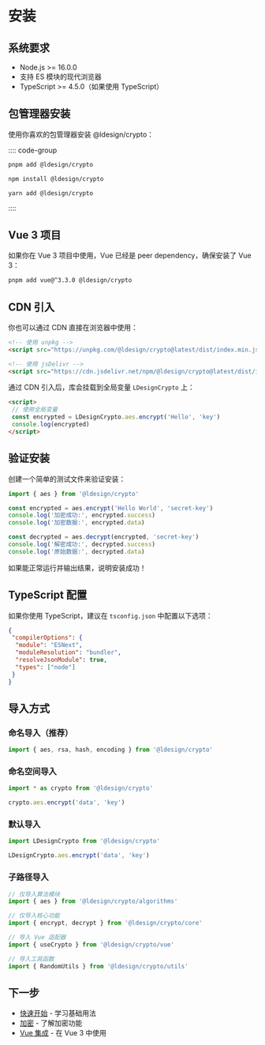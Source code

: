# 安装

## 系统要求

- Node.js >= 16.0.0
- 支持 ES 模块的现代浏览器
- TypeScript >= 4.5.0（如果使用 TypeScript）

## 包管理器安装

使用你喜欢的包管理器安装 @ldesign/crypto：

:::: code-group
```bash [pnpm]
pnpm add @ldesign/crypto
```

```bash [npm]
npm install @ldesign/crypto
```

```bash [yarn]
yarn add @ldesign/crypto
```
::::

## Vue 3 项目

如果你在 Vue 3 项目中使用，Vue 已经是 peer dependency，确保安装了 Vue 3：

```bash
pnpm add vue@^3.3.0 @ldesign/crypto
```

## CDN 引入

你也可以通过 CDN 直接在浏览器中使用：

```html
<!-- 使用 unpkg -->
<script src="https://unpkg.com/@ldesign/crypto@latest/dist/index.min.js"></script>

<!-- 使用 jsDelivr -->
<script src="https://cdn.jsdelivr.net/npm/@ldesign/crypto@latest/dist/index.min.js"></script>
```

通过 CDN 引入后，库会挂载到全局变量 `LDesignCrypto` 上：

```html
<script>
 // 使用全局变量
 const encrypted = LDesignCrypto.aes.encrypt('Hello', 'key')
 console.log(encrypted)
</script>
```

## 验证安装

创建一个简单的测试文件来验证安装：

```typescript
import { aes } from '@ldesign/crypto'

const encrypted = aes.encrypt('Hello World', 'secret-key')
console.log('加密成功:', encrypted.success)
console.log('加密数据:', encrypted.data)

const decrypted = aes.decrypt(encrypted, 'secret-key')
console.log('解密成功:', decrypted.success)
console.log('原始数据:', decrypted.data)
```

如果能正常运行并输出结果，说明安装成功！

## TypeScript 配置

如果你使用 TypeScript，建议在 `tsconfig.json` 中配置以下选项：

```json
{
 "compilerOptions": {
  "module": "ESNext",
  "moduleResolution": "bundler",
  "resolveJsonModule": true,
  "types": ["node"]
 }
}
```

## 导入方式

### 命名导入（推荐）

```typescript
import { aes, rsa, hash, encoding } from '@ldesign/crypto'
```

### 命名空间导入

```typescript
import * as crypto from '@ldesign/crypto'

crypto.aes.encrypt('data', 'key')
```

### 默认导入

```typescript
import LDesignCrypto from '@ldesign/crypto'

LDesignCrypto.aes.encrypt('data', 'key')
```

### 子路径导入

```typescript
// 仅导入算法模块
import { aes } from '@ldesign/crypto/algorithms'

// 仅导入核心功能
import { encrypt, decrypt } from '@ldesign/crypto/core'

// 导入 Vue 适配器
import { useCrypto } from '@ldesign/crypto/vue'

// 导入工具函数
import { RandomUtils } from '@ldesign/crypto/utils'
```

## 下一步

- [快速开始](/guide/quick-start) - 学习基础用法
- [加密](/guide/encryption) - 了解加密功能
- [Vue 集成](/guide/vue-plugin) - 在 Vue 3 中使用
